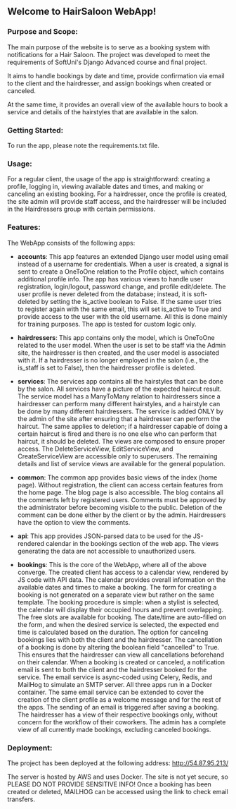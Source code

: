 ## Welcome to HairSaloon WebApp!

### Purpose and Scope: 
The main purpose of the website is to serve as a booking system with notifications for a Hair Saloon. The project was developed to meet the requirements of SoftUni's Django Advanced course and final project.

It aims to handle bookings by date and time, provide confirmation via email to the client and the hairdresser, and assign bookings when created or canceled.

At the same time, it provides an overall view of the available hours to book a service and details of the hairstyles that are available in the salon.

### Getting Started: 
To run the app, please note the requirements.txt file.

### Usage: 
For a regular client, the usage of the app is straightforward: creating a profile, logging in, viewing available dates and times, and making or canceling an existing booking. For a hairdresser, once the profile is created, the site admin will provide staff access, and the hairdresser will be included in the Hairdressers group with certain permissions.

### Features: 
The WebApp consists of the following apps:

- **accounts**: This app features an extended Django user model using email instead of a username for credentials. When a user is created, a signal is sent to create a OneToOne relation to the Profile object, which contains additional profile info. The app has various views to handle user registration, login/logout, password change, and profile edit/delete. The user profile is never deleted from the database; instead, it is soft-deleted by setting the is_active boolean to False. If the same user tries to register again with the same email, this will set is_active to True and provide access to the user with the old username. All this is done mainly for training purposes. The app is tested for custom logic only.

- **hairdressers**: This app contains only the model, which is OneToOne related to the user model. When the user is set to be staff via the Admin site, the hairdresser is then created, and the user model is associated with it. If a hairdresser is no longer employed in the salon (i.e., the is_staff is set to False), then the hairdresser profile is deleted.

- **services**: The services app contains all the hairstyles that can be done by the salon. All services have a picture of the expected haircut result. The service model has a ManyToMany relation to hairdressers since a hairdresser can perform many different hairstyles, and a hairstyle can be done by many different hairdressers. The service is added ONLY by the admin of the site after ensuring that a hairdresser can perform the haircut. The same applies to deletion; if a hairdresser capable of doing a certain haircut is fired and there is no one else who can perform that haircut, it should be deleted. The views are composed to ensure proper access. The DeleteServiceView, EditServiceView, and CreateServiceView are accessible only to superusers. The remaining details and list of service views are available for the general population.

- **common**: The common app provides basic views of the index (home page). Without registration, the client can access certain features from the home page. The blog page is also accessible. The blog contains all the comments left by registered users. Comments must be approved by the administrator before becoming visible to the public. Deletion of the comment can be done either by the client or by the admin. Hairdressers have the option to view the comments.

- **api**: This app provides JSON-parsed data to be used for the JS-rendered calendar in the bookings section of the web app. The views generating the data are not accessible to unauthorized users.

- **bookings**: This is the core of the WebApp, where all of the above converge. The created client has access to a calendar view, rendered by JS code with API data. The calendar provides overall information on the available dates and times to make a booking. The form for creating a booking is not generated on a separate view but rather on the same template. The booking procedure is simple: when a stylist is selected, the calendar will display their occupied hours and prevent overlapping. The free slots are available for booking. The date/time are auto-filled on the form, and when the desired service is selected, the expected end time is calculated based on the duration. The option for canceling bookings lies with both the client and the hairdresser. The cancellation of a booking is done by altering the boolean field "cancelled" to True. This ensures that the hairdresser can view all cancellations beforehand on their calendar. When a booking is created or canceled, a notification email is sent to both the client and the hairdresser booked for the service. The email service is async-coded using Celery, Redis, and MailHog to simulate an SMTP server. All three apps run in a Docker container. The same email service can be extended to cover the creation of the client profile as a welcome message and for the rest of the apps. The sending of an email is triggered after saving a booking. The hairdresser has a view of their respective bookings only, without concern for the workflow of their coworkers. The admin has a complete view of all currently made bookings, excluding canceled bookings.

### Deployment: 
The project has been deployed at the following address: http://54.87.95.213/ 

The server is hosted by AWS and uses Docker. The site is not yet secure, so PLEASE DO NOT PROVIDE SENSITIVE INFO! Once a booking has been created or deleted, MAILHOG can be accessed using the link to check email transfers.
